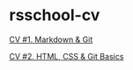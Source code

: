 # rsschool-cv

[CV #1. Markdown & Git](https://evgeniypatrol.github.io/rsschool-cv/cv)

[CV #2. HTML, CSS & Git Basics](https://evgeniypatrol.github.io/rsschool-cv/)